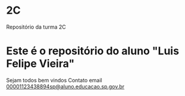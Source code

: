 # 2C
Repositório da turma 2C
# Este é o repositório do aluno "Luis Felipe Vieira"
Sejam todos bem vindos 
[](https://tenor.com/pt-BR/view/dog-meme-gif-25326537)
Contato email 00001123438894sp@aluno.educacao.sp.gov.br
